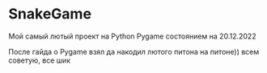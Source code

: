 # SnakeGame
Мой самый лютый проект на Python Pygame состоянием на 20.12.2022

После гайда о Pygame взял да накодил лютого питона на питоне)) всем советую, все шик
